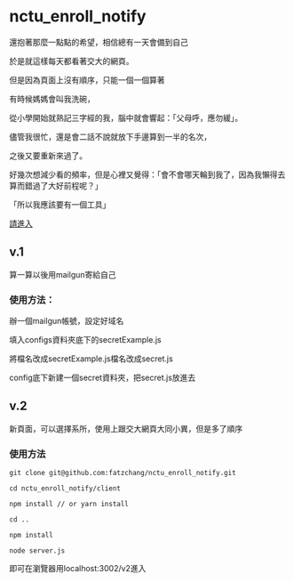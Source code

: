 # nctu_enroll_notify
還抱著那麼一點點的希望，相信總有一天會備到自己

於是就這樣每天都看著交大的網頁。

但是因為頁面上沒有順序，只能一個一個算著

有時候媽媽會叫我洗碗，

從小學開始就熟記三字經的我，腦中就會響起：「父母呼，應勿緩」。

儘管我很忙，還是會二話不說就放下手邊算到一半的名次，

之後又要重新來過了。

好幾次想減少看的頻率，但是心裡又覺得：「會不會哪天輪到我了，因為我懶得去算而錯過了大好前程呢？」

「所以我應該要有一個工具」

[請進入](https://exam.fatz.tw/v2)

## v.1
算一算以後用mailgun寄給自己

### 使用方法：
辦一個mailgun帳號，設定好域名

填入configs資料夾底下的secretExample.js

將檔名改成secretExample.js檔名改成secret.js

config底下新建一個secret資料夾，把secret.js放進去


## v.2
新頁面，可以選擇系所，使用上跟交大網頁大同小異，但是多了順序

### 使用方法
```
git clone git@github.com:fatzchang/nctu_enroll_notify.git

cd nctu_enroll_notify/client

npm install // or yarn install

cd ..

npm install

node server.js
```
即可在瀏覽器用localhost:3002/v2進入